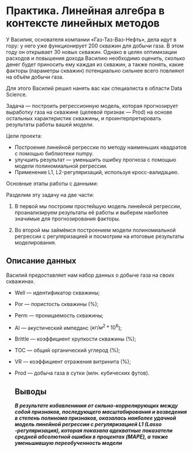 # Практика. Линейная алгебра в контексте линейных методов
У Василия, основателя компании «Газ-Таз-Ваз-Нефть», дела идут в гору: у него уже функционирует 200 скважин для добычи газа. В этом году он открывает 30 новых скважин. Однако в целях оптимизации расходов и повышения дохода Василию необходимо оценить, сколько денег будет приносить ему каждая из скважин, а также понять, какие факторы (параметры скважин) потенциально сильнее всего повлияют на объём добычи газа.

Для этого Василий решил нанять вас как специалиста в области Data Science.

Задача — построить регрессионную модель, которая прогнозирует выработку газа на скважине (целевой признак — Prod) на основе остальных характеристик скважины, и проинтерпретировать результаты работы вашей модели.

Цели проекта:

- Построение линейной регрессии по методу наименьших квадратов с помощью библиотеки numpy.
- улучшить результат — уменьшить ошибку прогноза с помощью модели полиномиальной регрессии.
- Применение L1, L2-регуляризаций, используя кросс-валидацию.

Основные этапы работы с данными:

Разделим эту задачу на две части:

1. В первой мы построим простейшую модель линейной регрессии, проанализируем результаты её работы и выберем наиболее значимые для прогнозирования факторы.

2. Во второй мы займёмся построением модели полиномиальной регрессии с регуляризацией и посмотрим на итоговые результаты моделирования.

## Описание данных 

Василий предоставляет нам набор данных о добыче газа на своих скважинах.

- Well — идентификатор скважины;
- Por — пористость скважины (%);
- Perm — проницаемость скважины;
- AI — акустический импеданс ($кг/м^2 * 10^6$);
- Brittle — коэффициент хрупкости скважины (%);
- TOC — общий органический углерод (%);
- VR — коэффициент отражения витринита (%);
- Prod — добыча газа в сутки (млн. кубических футов).

  ## Выводы

  ***В результате избавлениния от сильно-коррелирующих между собой признаков, последующего масштабирования и возведения в степень полинома признаков, оказалась наиболее удачной модель линейной регрессии с регуляризацией L1 (Lasso -регуляризация), которая показала адекватные показатели средней абсолютной ошибки в процентах (MAPE), а также уменьшившую переобученность модели***
